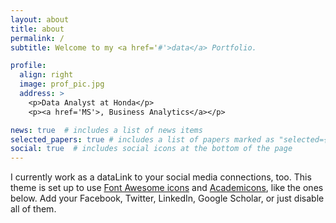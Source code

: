 ```yaml
---
layout: about
title: about
permalink: /
subtitle: Welcome to my <a href='#'>data</a> Portfolio.

profile:
  align: right
  image: prof_pic.jpg
  address: >
    <p>Data Analyst at Honda</p>
    <p><a href='MS'>, Business Analytics</a></p>

news: true  # includes a list of news items
selected_papers: true # includes a list of papers marked as "selected={true}"
social: true  # includes social icons at the bottom of the page
---
```




I currently work as a dataLink to your social media connections, too. This theme is set up to use [Font Awesome icons](http://fortawesome.github.io/Font-Awesome/) and [Academicons](https://jpswalsh.github.io/academicons/), like the ones below. Add your Facebook, Twitter, LinkedIn, Google Scholar, or just disable all of them.
